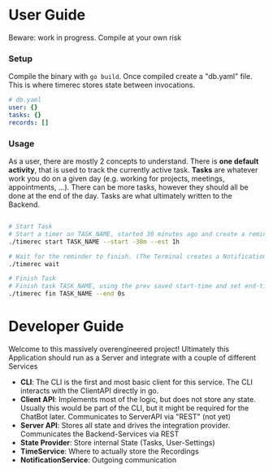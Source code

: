 # User Guide
Beware: work in progress. Compile at your own risk

### Setup
Compile the binary with `go build`. Once compiled create a "db.yaml" file. This is where timerec stores state between invocations.

```yaml
# db.yaml
user: {}
tasks: {}
records: []
```
### Usage
As a user, there are mostly 2 concepts to understand. There is **one default activity**, that is used to track the currently active task. **Tasks** are whatever work you do on a given day (e.g. working for projects, meetings, appointments, ...). There can be more tasks, however they should all be done at the end of the day. Tasks are what ultimately written to the Backend.

```bash

# Start Task
# Start a timer on TASK_NAME, started 30 minutes ago and create a reminder in 1 hour
./timerec start TASK_NAME --start -30m --est 1h

# Wait for the reminder to finish. (The Terminal creates a Notification, if a command completes in a non-active windows)
./timerec wait

# Finish Task
# Finish task TASK_NAME, using the prev saved start-time and set end-time to right now. This also saves the task to a permanent location
./timerec fin TASK_NAME --end 0s
```

# Developer Guide
Welcome to this massively overengineered project! Ultimately this Application should run as a Server and integrate with a couple of different Services

* **CLI**: The CLI is the first and most basic client for this service. The CLI interacts with the ClientAPI directly in go.
* **Client API**: Implements most of the logic, but does not store any state. Usually this would be part of the CLI, but it might be required for the ChatBot later. Communicates to ServerAPI via "REST" (not yet)
* **Server API**: Stores all state and drives the integration provider. Communicates the Backend-Services via REST
* **State Provider**: Store internal State (Tasks, User-Settings)
* **TimeService**: Where to actually store the Recordings
* **NotificationService**: Outgoing communication
